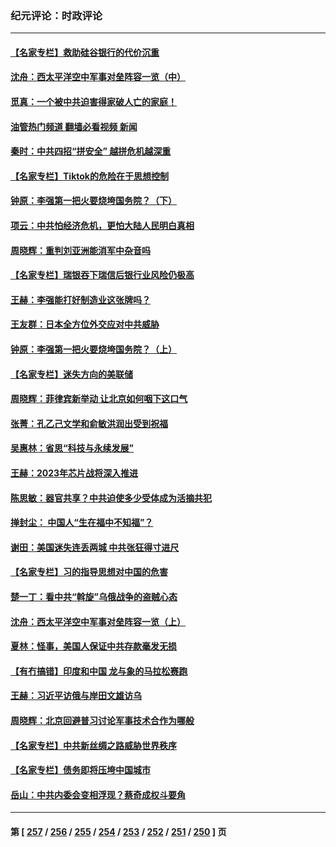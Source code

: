 ### 纪元评论：时政评论
---
#### [【名家专栏】救助硅谷银行的代价沉重](../../pages/nsc1025/n13958925.md?03280330) 
#### [沈舟：西太平洋空中军事对垒阵容一览（中）](../../pages/nsc1025/n13959099.md?03280330) 
#### [觅真：一个被中共迫害得家破人亡的家庭！](../../pages/nsc1025/n13959178.md?03280330) 
#### [油管热门频道 翻墙必看视频 新闻](ok?03280330)
#### [秦时：中共四招“拼安全” 越拼危机越深重](../../pages/nsc1025/n13959073.md?03280330) 
#### [【名家专栏】Tiktok的危险在于思想控制](../../pages/nsc1025/n13958944.md?03280330) 
#### [钟原：李强第一把火要烧垮国务院？（下）](../../pages/nsc1025/n13958627.md?03280330) 
#### [项云：中共怕经济危机，更怕大陆人民明白真相](../../pages/nsc1025/n13958552.md?03280330) 
#### [周晓辉：重判刘亚洲能消军中杂音吗](../../pages/nsc1025/n13958425.md?03280330) 
#### [【名家专栏】瑞银吞下瑞信后银行业风险仍极高](../../pages/nsc1025/n13957552.md?03280330) 
#### [王赫：李强能打好制造业这张牌吗？](../../pages/nsc1025/n13958148.md?03280330) 
#### [王友群：日本全方位外交应对中共威胁](../../pages/nsc1025/n13957903.md?03280330) 
#### [钟原：李强第一把火要烧垮国务院？（上）](../../pages/nsc1025/n13958011.md?03280330) 
#### [【名家专栏】迷失方向的美联储](../../pages/nsc1025/n13955984.md?03280330) 
#### [周晓辉：菲律宾新举动 让北京如何咽下这口气](../../pages/nsc1025/n13957846.md?03280330) 
#### [张菁：孔乙己文学和俞敏洪润出受到祝福](../../pages/nsc1025/n13957833.md?03280330) 
#### [吴惠林：省思“科技与永续发展”](../../pages/nsc1025/n13957718.md?03280330) 
#### [王赫：2023年芯片战将深入推进](../../pages/nsc1025/n13957692.md?03280330) 
#### [陈思敏：器官共享？中共迫使多少受体成为活摘共犯](../../pages/nsc1025/n13957647.md?03280330) 
#### [掸封尘： 中国人“生在福中不知福”？](../../pages/nsc1025/n13957243.md?03280330) 
#### [谢田：美国迷失连丢两城 中共张狂得寸进尺](../../pages/nsc1025/n13957158.md?03280330) 
#### [【名家专栏】习的指导思想对中国的危害](../../pages/nsc1025/n13955985.md?03280330) 
#### [楚一丁：看中共“斡旋”乌俄战争的盗贼心态](../../pages/nsc1025/n13956497.md?03280330) 
#### [沈舟：西太平洋空中军事对垒阵容一览（上）](../../pages/nsc1025/n13956354.md?03280330) 
#### [夏林：怪事，美国人保证中共存款毫发无损](../../pages/nsc1025/n13956986.md?03280330) 
#### [【有冇搞错】印度和中国 龙与象的马拉松赛跑](../../pages/nsc1025/n13956581.md?03280330) 
#### [王赫：习近平访俄与岸田文雄访乌](../../pages/nsc1025/n13956464.md?03280330) 
#### [周晓辉：北京回避普习讨论军事技术合作为哪般](../../pages/nsc1025/n13956283.md?03280330) 
#### [【名家专栏】中共新丝绸之路威胁世界秩序](../../pages/nsc1025/n13954470.md?03280330) 
#### [【名家专栏】债务即将压垮中国城市](../../pages/nsc1025/n13953703.md?03280330) 
#### [岳山：中共内委会变相浮现？蔡奇成权斗要角](../../pages/nsc1025/n13955898.md?03280330) 

---
#### 第 [ [257](./257.md?03280330) / [256](./256.md?03280330) / [255](./255.md?03280330) / [254](./254.md?03280330) / [253](./253.md?03280330) / [252](./252.md?03280330) / [251](./251.md?03280330) / [250](./250.md?03280330) ] 页
